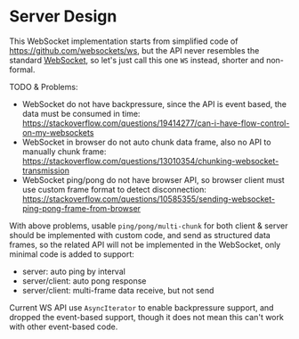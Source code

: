 # Server Design


This WebSocket implementation starts from simplified code of https://github.com/websockets/ws,
  but the API never resembles the standard [WebSocket](https://developer.mozilla.org/en-US/docs/Web/API/WebSocket),
  so let's just call this one `WS` instead, shorter and non-formal.

TODO & Problems:
  - WebSocket do not have backpressure, since the API is event based, the data must be consumed in time:
    https://stackoverflow.com/questions/19414277/can-i-have-flow-control-on-my-websockets
  - WebSocket in browser do not auto chunk data frame, also no API to manually chunk frame:
    https://stackoverflow.com/questions/13010354/chunking-websocket-transmission
  - WebSocket ping/pong do not have browser API, so browser client must use custom frame format to detect disconnection:
    https://stackoverflow.com/questions/10585355/sending-websocket-ping-pong-frame-from-browser

With above problems,
  usable `ping/pong/multi-chunk` for both client & server should be implemented with custom code,
  and send as structured data frames, so the related API will not be implemented in the WebSocket,
  only minimal code is added to support:
- server: auto ping by interval
- server/client: auto pong response
- server/client: multi-frame data receive, but not send

Current WS API use `AsyncIterator` to enable backpressure support, and dropped the event-based support,
  though it does not mean this can't work with other event-based code.
